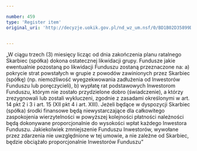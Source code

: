```yaml
---

number: 459
type: 'Register item'
original_uri: 'http://decyzje.uokik.gov.pl/nd_wz_um.nsf/0/BD1B02D35899DFA5C12572DD00329577?OpenDocument'


---
```


„W ciągu trzech (3) miesięcy licząc od dnia zakończenia planu ratalnego Skarbiec (spółka) dokona ostatecznej likwidacji grupy. Fundusze jakie ewentualnie pozostaną po likwidacji Funduszu zostaną przeznaczone na: a) pokrycie strat powstałych w grupie z powodów zawinionych przez Skarbiec (spółkę) (np. niemożliwość wyegzekwowania zadłużenia od Inwestorów Funduszu lub poręczycieli), b) wypłatę rat podstawowych Inwestorom Funduszu, którym nie zostało przydzielone dobro (świadczenie), a którzy zrezygnowali lub zostali wykluczeni, zgodnie z zasadami określonymi w art. 14 pkt 2 i 3 i art. 15 (XII pkt 4 i art. XIII). Jeżeli będące w dyspozycji Skarbiec (spółka) środki finansowe będą niewystarczające dla całkowitego zaspokojenia wierzytelności w powyższej kolejności płatności należności będą dokonywane proporcjonalnie do wysokości wpłat każdego Inwestora Funduszu. Jakiekolwiek zmniejszenie Funduszu Inwestorów, wywołane przez zdarzenia nie uwzględnione w tej umowie, a nie zależne od Skarbiec, będzie obciążało proporcjonalnie Inwestorów Funduszu”

